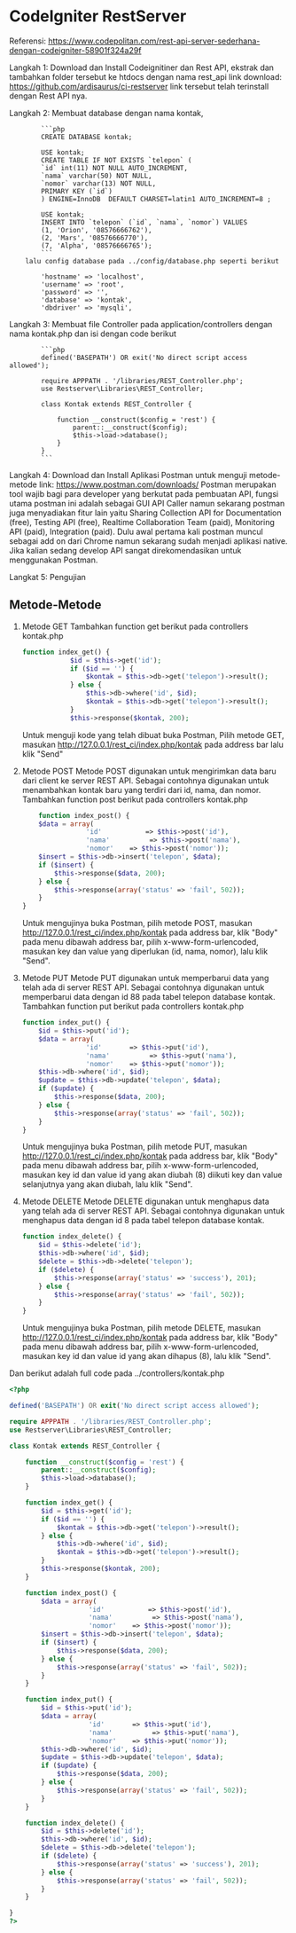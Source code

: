 # CodeIgniter RestServer
Referensi: https://www.codepolitan.com/rest-api-server-sederhana-dengan-codeigniter-58901f324a29f

Langkah 1: Download dan Install Codeignitiner dan Rest API, ekstrak dan tambahkan folder tersebut ke htdocs dengan nama rest_api
link download: https://github.com/ardisaurus/ci-restserver
link tersebut telah terinstall dengan Rest API nya.

Langkah 2: Membuat database dengan nama kontak, 

            ```php
            CREATE DATABASE kontak;

            USE kontak;
            CREATE TABLE IF NOT EXISTS `telepon` (
            `id` int(11) NOT NULL AUTO_INCREMENT,
            `nama` varchar(50) NOT NULL,
            `nomor` varchar(13) NOT NULL,
            PRIMARY KEY (`id`)
            ) ENGINE=InnoDB  DEFAULT CHARSET=latin1 AUTO_INCREMENT=8 ;

            USE kontak;
            INSERT INTO `telepon` (`id`, `nama`, `nomor`) VALUES
            (1, 'Orion', '08576666762'),
            (2, 'Mars', '08576666770'),
            (7, 'Alpha', '08576666765');
            ```
        lalu config database pada ../config/database.php seperti berikut

            'hostname' => 'localhost',
            'username' => 'root',
            'password' => '',
            'database' => 'kontak',
            'dbdriver' => 'mysqli',

Langkah 3: Membuat file Controller pada application/controllers dengan nama kontak.php dan isi dengan code berikut

            ```php
            defined('BASEPATH') OR exit('No direct script access allowed');

            require APPPATH . '/libraries/REST_Controller.php';
            use Restserver\Libraries\REST_Controller;

            class Kontak extends REST_Controller {

                function __construct($config = 'rest') {
                    parent::__construct($config);
                    $this->load->database();
                }
            }
            ```
Langkah 4: Download dan Install Aplikasi Postman untuk menguji metode-metode
link: https://www.postman.com/downloads/
Postman merupakan tool wajib bagi para developer yang berkutat pada pembuatan API, fungsi utama postman ini adalah sebagai GUI API Caller namun sekarang postman juga menyadiakan fitur lain yaitu Sharing Collection API for Documentation (free), Testing API (free), Realtime Collaboration Team (paid), Monitoring API (paid), Integration (paid). Dulu awal pertama kali postman muncul sebagai add on dari Chrome namun sekarang sudah menjadi aplikasi native. Jika kalian sedang develop API sangat direkomendasikan untuk menggunakan Postman.

Langkat 5: Pengujian

## Metode-Metode

1. Metode GET
    Tambahkan function get berikut pada controllers kontak.php

    ```php
    function index_get() {
                $id = $this->get('id');
                if ($id == '') {
                    $kontak = $this->db->get('telepon')->result();
                } else {
                    $this->db->where('id', $id);
                    $kontak = $this->db->get('telepon')->result();
                }
                $this->response($kontak, 200);
    ```

    Untuk menguji kode yang telah dibuat buka Postman, Pilih metode GET, masukan http://127.0.0.1/rest_ci/index.php/kontak pada address bar lalu klik "Send"

2. Metode POST
    Metode POST digunakan untuk mengirimkan data baru dari client ke server REST API. Sebagai contohnya digunakan untuk menambahkan kontak baru yang terdiri dari id, nama, dan nomor. 
    Tambahkan function post berikut pada controllers kontak.php

    ```php
        function index_post() {
        $data = array(
                    'id'           => $this->post('id'),
                    'nama'          => $this->post('nama'),
                    'nomor'    => $this->post('nomor'));
        $insert = $this->db->insert('telepon', $data);
        if ($insert) {
            $this->response($data, 200);
        } else {
            $this->response(array('status' => 'fail', 502));
        }
    }
    ```
    Untuk mengujinya buka Postman, pilih metode POST, masukan http://127.0.0.1/rest_ci/index.php/kontak pada address bar, klik "Body" pada menu dibawah address bar, pilih x-www-form-urlencoded, masukan key dan value yang diperlukan (id, nama, nomor), lalu klik "Send".

3. Metode PUT
    Metode PUT digunakan untuk memperbarui data yang telah ada di server REST API. Sebagai contohnya digunakan untuk memperbarui data dengan id 88 pada tabel telepon database kontak.
    Tambahkan function put berikut pada controllers kontak.php

    ```php
    function index_put() {
        $id = $this->put('id');
        $data = array(
                    'id'       => $this->put('id'),
                    'nama'          => $this->put('nama'),
                    'nomor'    => $this->put('nomor'));
        $this->db->where('id', $id);
        $update = $this->db->update('telepon', $data);
        if ($update) {
            $this->response($data, 200);
        } else {
            $this->response(array('status' => 'fail', 502));
        }
    }
    ```
    Untuk mengujinya buka Postman, pilih metode PUT, masukan http://127.0.0.1/rest_ci/index.php/kontak pada address bar, klik "Body" pada menu dibawah address bar, pilih x-www-form-urlencoded, masukan key id dan value id yang akan diubah (8) diikuti key dan value selanjutnya yang akan diubah, lalu klik "Send".

4. Metode DELETE
    Metode DELETE digunakan untuk menghapus data yang telah ada di server REST API. Sebagai contohnya digunakan untuk menghapus data dengan id 8 pada tabel telepon database kontak. 
    ```php
    function index_delete() {
        $id = $this->delete('id');
        $this->db->where('id', $id);
        $delete = $this->db->delete('telepon');
        if ($delete) {
            $this->response(array('status' => 'success'), 201);
        } else {
            $this->response(array('status' => 'fail', 502));
        }
    }
    ```
    Untuk mengujinya buka Postman, pilih metode DELETE, masukan http://127.0.0.1/rest_ci/index.php/kontak pada address bar, klik "Body" pada menu dibawah address bar, pilih x-www-form-urlencoded, masukan key id dan value id yang akan dihapus (8), lalu klik "Send".

Dan berikut adalah full code pada ../controllers/kontak.php

```php
<?php

defined('BASEPATH') OR exit('No direct script access allowed');

require APPPATH . '/libraries/REST_Controller.php';
use Restserver\Libraries\REST_Controller;

class Kontak extends REST_Controller {

    function __construct($config = 'rest') {
        parent::__construct($config);
        $this->load->database();
    }

    function index_get() {
        $id = $this->get('id');
        if ($id == '') {
            $kontak = $this->db->get('telepon')->result();
        } else {
            $this->db->where('id', $id);
            $kontak = $this->db->get('telepon')->result();
        }
        $this->response($kontak, 200);
    }

    function index_post() {
        $data = array(
                    'id'           => $this->post('id'),
                    'nama'          => $this->post('nama'),
                    'nomor'    => $this->post('nomor'));
        $insert = $this->db->insert('telepon', $data);
        if ($insert) {
            $this->response($data, 200);
        } else {
            $this->response(array('status' => 'fail', 502));
        }
    }

    function index_put() {
        $id = $this->put('id');
        $data = array(
                    'id'       => $this->put('id'),
                    'nama'          => $this->put('nama'),
                    'nomor'    => $this->put('nomor'));
        $this->db->where('id', $id);
        $update = $this->db->update('telepon', $data);
        if ($update) {
            $this->response($data, 200);
        } else {
            $this->response(array('status' => 'fail', 502));
        }
    }

    function index_delete() {
        $id = $this->delete('id');
        $this->db->where('id', $id);
        $delete = $this->db->delete('telepon');
        if ($delete) {
            $this->response(array('status' => 'success'), 201);
        } else {
            $this->response(array('status' => 'fail', 502));
        }
    }

}
?>
```